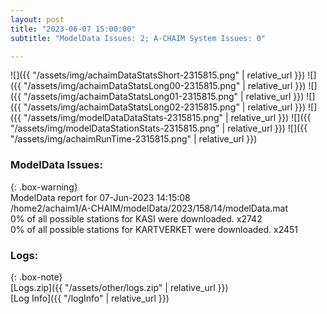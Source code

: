 ```yaml
---
layout: post
title: "2023-06-07 15:00:00"
subtitle: "ModelData Issues: 2; A-CHAIM System Issues: 0"

---
```


![]({{ "/assets/img/achaimDataStatsShort-2315815.png" | relative_url }})
![]({{ "/assets/img/achaimDataStatsLong00-2315815.png" | relative_url }})
![]({{ "/assets/img/achaimDataStatsLong01-2315815.png" | relative_url }})
![]({{ "/assets/img/achaimDataStatsLong02-2315815.png" | relative_url }})
![]({{ "/assets/img/modelDataDataStats-2315815.png" | relative_url }})
![]({{ "/assets/img/modelDataStationStats-2315815.png" | relative_url }})
![]({{ "/assets/img/achaimRunTime-2315815.png" | relative_url }})


### ModelData Issues:  
  
{: .box-warning}  
 ModelData report for 07-Jun-2023 14:15:08   
 /home2/achaim1/A-CHAIM/modelData/2023/158/14/modelData.mat   
 0% of all possible stations for KASI were downloaded. x2742   
 0% of all possible stations for KARTVERKET were downloaded. x2451   
  


### Logs:  
  
{: .box-note}  
[Logs.zip]({{ "/assets/other/logs.zip" | relative_url }})  
[Log Info]({{ "/logInfo" | relative_url }})  
